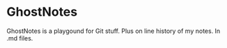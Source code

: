 # GhostNotes
GhostNotes is a playgound for Git stuff.   Plus on line history of my notes.  In .md files.
